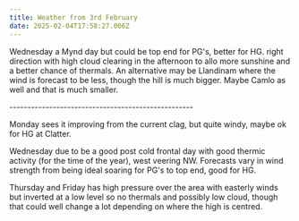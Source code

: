 ```yaml
---
title: Weather from 3rd February
date: 2025-02-04T17:58:27.006Z
---
```

Wednesday a Mynd day but could be top end for PG's, better for HG.  right direction with high cloud clearing in the afternoon to allo more sunshine and a better chance of thermals.  An alternative may be Llandinam where the wind is forecast to be less, though the hill is much bigger.  Maybe Camlo as well and that is much smaller.

\---------------------------------------------------

Monday sees it improving from the current clag, but quite windy, maybe ok for HG at Clatter.

Wednesday due to be a good post cold frontal day with good thermic activity (for the time of the year), west veering NW.  Forecasts vary in wind strength from being ideal soaring for PG's to top end, good for HG.

Thursday and Friday has high pressure over the area with easterly winds but inverted at a low level so no thermals and possibly low cloud, though that could well change a lot depending on where the high is centred.